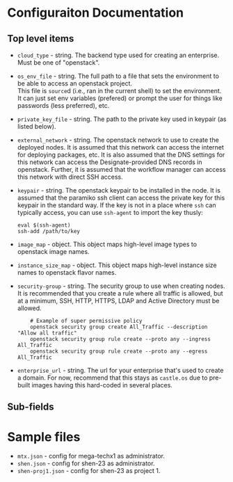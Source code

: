 

# Configuraiton Documentation

## Top level items
 * `cloud_type` - string.  The backend type used for creating an enterprise.  Must be one of "openstack".

 * `os_env_file` - string.  The full path to a file that sets the environment to be able to access an openstack project.  
This file is `source`d (i.e., ran in the current shell) to set the environment.  It can just set env variables (prefered)
or prompt the user for things like passwords (less preferred), etc.

 * `private_key_file` - string.  The path to the private key used in keypair (as listed below).

 * `external_network` - string.  The openstack network to use to create the deployed nodes.  It is assumed
 that this network can access the internet for deploying packages, etc.  It is also assumed that the DNS
 settings for this network can access the Designate-provided DNS records in openstack.  Further, it is assumed
 that the workflow manager can access this network with direct SSH access.

 * `keypair` - string. The openstack keypair to be installed in the node.  It is assumed that the paramiko ssh client can
 access the private key for this keypair in the standard way.  If the key is not in a place where `ssh` can typically
 access, you can use `ssh-agent` to import the key thusly:

	```
	eval $(ssh-agent)
	ssh-add /path/to/key
	```

 * `image_map` - object.  This object maps high-level image types to openstack image names.

 * `instance_size_map` - object.  This object maps high-level instance size names to openstack flavor names.

 * `security-group` - string. The security group to use when creating nodes.  It is recommended that you create a rule
 where all traffic is allowed, but at a minimum, SSH, HTTP, HTTPS, LDAP and Active Directory must be allowed.

	```
        # Example of super permissive policy
        openstack security group create All_Traffic --description "Allow all traffic"
        openstack security group rule create --proto any --ingress All_Traffic
        openstack security group rule create --proto any --egress All_Traffic
	```

 * `enterprise_url` - string.  The url for your enterprise that's used to create a domain.
 For now, recommend that this stays as `castle.os` due to pre-built images having this hard-coded in several places.


##  Sub-fields



# Sample files

* `mtx.json` - config for mega-techx1 as administrator.
* `shen.json` - config for shen-23 as administrator.
* `shen-proj1.json` - config for shen-23 as project 1.
